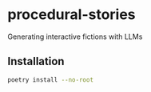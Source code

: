 # procedural-stories
Generating interactive fictions with LLMs

## Installation

```bash
poetry install --no-root
```